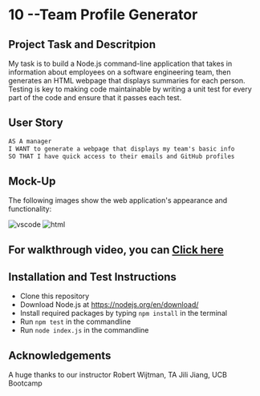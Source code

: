 # 10 --Team Profile Generator

## Project Task and Descritpion

My task is to build a Node.js command-line application that takes in information about employees on a software engineering team, then generates an HTML webpage that displays summaries for each person. Testing is key to making code maintainable by writing a unit test for every part of the code and ensure that it passes each test.

## User Story

```md
AS A manager
I WANT to generate a webpage that displays my team's basic info
SO THAT I have quick access to their emails and GitHub profiles
```
## Mock-Up

The following images show the web application's appearance and functionality:

![vscode](https://user-images.githubusercontent.com/112984208/220541697-f06b274d-f62c-4775-abbc-56af495b6df0.png)
![html](https://user-images.githubusercontent.com/112984208/220541718-269a8a20-039c-42bd-9186-cc88b6c2b5f6.png)


## For walkthrough video, you can [Click here](https://drive.google.com/file/d/1Ihn0hnr51YJ60dyxxEyIDbxIHCe1LWQB/view)

## Installation and Test Instructions

 * Clone this repository
 * Download Node.js at https://nodejs.org/en/download/
 * Install required packages by typing `npm install` in the terminal 
 * Run `npm test` in the commandline
 * Run `node index.js` in the commandline
 
## Acknowledgements
A huge thanks to our instructor Robert Wijtman, TA Jili Jiang, UCB Bootcamp
 

